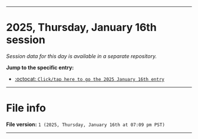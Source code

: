 
***

# 2025, Thursday, January 16th session

_Session data for this day is available in a separate repository._

**Jump to the specific entry:**

- [:octocat: `Click/tap here to go the 2025 January 16th entry`](https://github.com/seanpm2001/SeansLifeArchive_Images_TinyTower_Y2025/tree/SeansLifeArchive_Images_TinyTower_Y2025_Main-dev/2025/01_January/16/)

***

# File info

**File version:** `1 (2025, Thursday, January 16th at 07:09 pm PST)`

***
